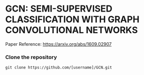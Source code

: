 # GCN: SEMI-SUPERVISED CLASSIFICATION WITH GRAPH CONVOLUTIONAL NETWORKS 

Paper Reference: https://arxiv.org/abs/1609.02907

### Clone the repository

```git
git clone https://github.com/[username]/GCN.git
```

